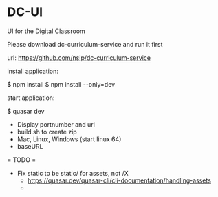 # DC-UI
UI for the Digital Classroom


Please download dc-curriculum-service and run it first

url: https://github.com/nsip/dc-curriculum-service

install application:

$ npm install
$ npm install --only=dev

start application:

$ quasar dev




* Display portnumber and url
* build.sh to create zip
* Mac, Linux, Windows (start linux 64)
* baseURL



= TODO =

* Fix static to be static/ for assets, not /X
  * https://quasar.dev/quasar-cli/cli-documentation/handling-assets
  * 

